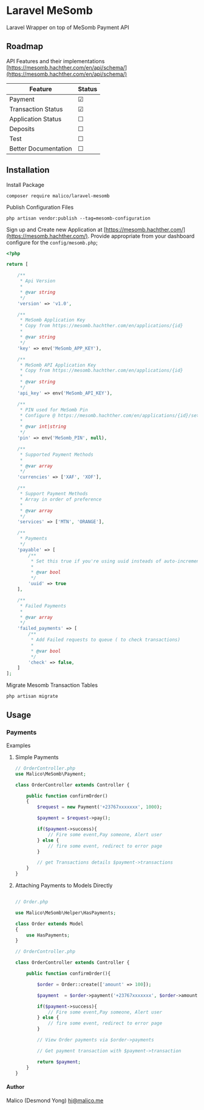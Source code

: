 # Laravel MeSomb

Laravel Wrapper on top of MeSomb Payment API

## Roadmap

API Features and their implementations [https://mesomb.hachther.com/en/api/schema/](https://mesomb.hachther.com/en/api/schema/)

| Feature              | Status  |
| -------------------- | ------- |
| Payment              | &#9745; |
| Transaction Status   | &#9745; |
| Application Status   | &#9744; |
| Deposits             | &#9744; |
| Test                 | &#9744; |
| Better Documentation | &#9744; |

## Installation

Install Package

```shell
composer require malico/laravel-mesomb
```

Publish Configuration Files

```shell
php artisan vendor:publish --tag=mesomb-configuration
```

Sign up and Create new Application at [https://mesomb.hachther.com/](https://mesomb.hachther.com/). Provide appropriate from your dashboard configure for the `config/mesomb.php`;

```php
<?php

return [

    /**
     * Api Version
     *
     * @var string
     */
    'version' => 'v1.0',

    /**
     * MeSomb Application Key
     * Copy from https://mesomb.hachther.com/en/applications/{id}
     *
     * @var string
     */
    'key' => env('MeSomb_APP_KEY'),

    /**
     * MeSomb API Application Key
     * Copy from https://mesomb.hachther.com/en/applications/{id}
     *
     * @var string
     */
    'api_key' => env('MeSomb_API_KEY'),

    /**
     * PIN used for MeSomb Pin
     * Configure @ https://mesomb.hachther.com/en/applications/{id}/settings/setpin/
     *
     * @var int|string
     */
    'pin' => env('MeSomb_PIN', null),

    /**
     * Supported Payment Methods
     *
     * @var array
     */
    'currencies' => ['XAF', 'XOF'],

    /**
     * Support Payment Methods
     * Array in order of preference
     *
     * @var array
     */
    'services' => ['MTN', 'ORANGE'],

    /**
     * Payments
     */
    'payable' => [
        /**
         * Set this true if you're using uuid insteads of auto-increments  for id
         *
         * @var bool
         */
        'uuid' => true
    ],

    /**
     * Failed Payments
     *
     * @var array
     */
    'failed_payments' => [
        /**
         * Add Failed requests to queue ( to check transactions)
         *
         * @var bool
         */
        'check' => false,
    ]
];
```

Migrate Mesomb Transaction Tables

```shell
php artisan migrate
```

## Usage

### Payments

Examples

1. Simple Payments

    ```php
    // OrderController.php
    use Malico\MeSomb\Payment;

    class OrderController extends Controller {

        public function confirmOrder()
        {
            $request = new Payment('+23767xxxxxxx', 1000);

            $payment = $request->pay();

            if($payment->success){
                // Fire some event,Pay someone, Alert user
            } else {
                // fire some event, redirect to error page
            }

            // get Transactions details $payment->transactions
        }
    }
    ```

2. Attaching Payments to Models Directly

    ```php

    // Order.php

    use Malico\MeSomb\Helper\HasPayments;

    class Order extends Model
    {
        use HasPayments;
    }

    // OrderController.php

    class OrderController extends Controller {

        public function confirmOrder(){

            $order = Order::create(['amount' => 100]);

            $payment  = $order->payment('+23767xxxxxxx', $order->amount)->pay();

            if($payment->success){
                // Fire some event,Pay someone, Alert user
            } else {
                // fire some event, redirect to error page
            }

            // View Order payments via $order->payments

            // Get payment transaction with $payment->transaction

            return $payment;
        }
    }
    ```

#### Author

Malico (Desmond Yong)
[hi@malico.me](hi@malico.me)

```

```
